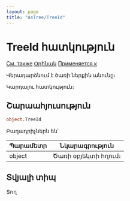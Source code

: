 ```yaml
---
layout: page
title: "AsTree/TreeId"
---
```



 # TreeId հատկություն

[См. также](../Astree.html) [Օրինակ](../../Examples/E_AsTree.html) [Применяется к](../Astree.md)

Վերադարձնում է ծառի ներքին անունը։

Կարդալու հատկություն։

## Շարաահյուսություն

``` vb
object.TreeId 
```
Բաղադրիչներն են՝


| Պարամետր | Նկարագրություն |
|--|--|
| object | Ծառի օբյեկտի հղում։ |


## Տվյալի տիպ

Տող
